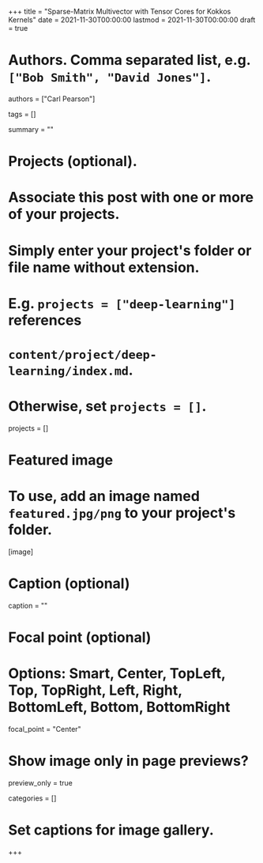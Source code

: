 +++
title = "Sparse-Matrix Multivector with Tensor Cores for Kokkos Kernels"
date = 2021-11-30T00:00:00
lastmod = 2021-11-30T00:00:00
draft = true

# Authors. Comma separated list, e.g. `["Bob Smith", "David Jones"]`.
authors = ["Carl Pearson"]

tags = []

summary = ""

# Projects (optional).
#   Associate this post with one or more of your projects.
#   Simply enter your project's folder or file name without extension.
#   E.g. `projects = ["deep-learning"]` references 
#   `content/project/deep-learning/index.md`.
#   Otherwise, set `projects = []`.
projects = []

# Featured image
# To use, add an image named `featured.jpg/png` to your project's folder. 
[image]
  # Caption (optional)
  caption = ""

  # Focal point (optional)
  # Options: Smart, Center, TopLeft, Top, TopRight, Left, Right, BottomLeft, Bottom, BottomRight
  focal_point = "Center"

  # Show image only in page previews?
  preview_only = true


categories = []

# Set captions for image gallery.


+++

